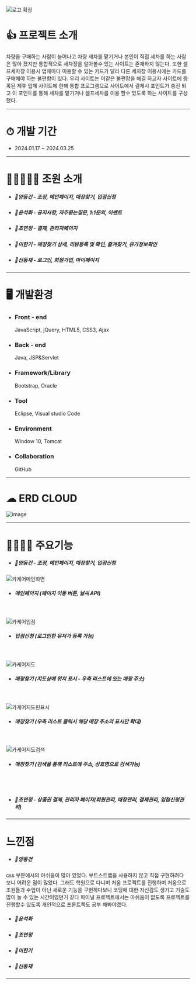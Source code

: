 ![로고 확정](https://github.com/toogot/carcarepay/assets/151509533/80a26857-99e0-4a7a-a904-2771742125fd)


# 👍 프로젝트 소개
 
차량을 구매하는 사람이 늘어나고 차량 세차를 맡기거나 본인이 직접 세차를 하는 사람은 많아 졌지만 통합적으로 세차장을 알아볼수 있는 사이트는 존재하지 않는다. 또한 셀프세차장 이용시 업체마다 이용할 수 있는 카드가 달라 다른 세차장 이용시에는 카드를 구매해야 하는 불편함이 있다. 우리 사이트는 이같은 불편함을 해결 하고자 사이트에 등록된 제휴 업체 사이트에 한해 통합 프로그램으로 사이트에서 결제시 포인트가 충전 되고 이 포인트를 통해 세차를 맡기거나 셀프세차를 이용 할수 있도록 하는 사이트를 구상 했다.
   
----------------------------
# ⏱ 개발 기간
 + 2024.01.17 ~ 2024.03.25
----------------------------
# 👨👩👧👦🧒 조원 소개
+ ##### 👨양동건 - 조장, 메인페이지, 매장찾기, 입점신청
+ ##### 👩윤석화 - 공지사항, 자주묻는질문, 1:1문의, 이벤트 
+ ##### 👧조연정 - 결제, 관리자페이지
+ ##### 👦이한기 - 매장찾기 상세, 리뷰등록 및 확인, 즐겨찾기, 유가정보확인
+ ##### 🧒신동재 - 로그인, 회원가입, 마이페이지
----------------------------
# 🖥 개발환경
 + ### Front - end
   JavaScript, jQuery, HTML5, CSS3, Ajax
 + ### Back - end
   Java, JSP&Servlet
 + ### Framework/Library
   Bootstrap, Oracle
 + ### Tool
   Eclipse, Visual studio Code
 + ### Environment
   Window 10, Tomcat
 + ### Collaboration
   GitHub
----------------------------

# ☁ ERD CLOUD
![image](https://github.com/toogot/carcarepay/assets/151509533/63e5d244-b517-4849-b7bc-46e339801862)

----------------------------


# 👨‍👩‍👧‍👦 주요기능
+ ##### 👨양동건 - 조장, 메인페이지, 매장찾기, 입점신청
![카케어메인화면](https://github.com/toogot/carcarepay/assets/151509533/baa16b43-0748-486f-9fe0-4a666877b775)
+ ##### 메인페이지 (페이지 이동 버튼, 날씨 API)
<br/><br/>
![카케어입점](https://github.com/toogot/carcarepay/assets/151509533/7123d878-c0b4-4fbb-8bb3-7043ecc16dd5)
+ ##### 입점신청 (로그인한 유저가 등록 가능)
<br/><br/>
![카케어지도](https://github.com/toogot/carcarepay/assets/151509533/6435186e-3a7e-482b-a42f-1b25824e34e9)
+ ##### 매장찾기 (지도상에 위치 표시 - 우측 리스트에 있는 매장 주소)
<br/><br/>
![카케어지도핀표시](https://github.com/toogot/carcarepay/assets/151509533/cd85a89a-1b5b-46e8-aee6-791a7a29520b)
+ ##### 매장찾기 (우측 리스트 클릭시 해당 매장 주소의 표시만 확대)
<br/><br/>
![카케어지도검색](https://github.com/toogot/carcarepay/assets/151509533/b7a5e580-0c30-451f-97ee-178eac481771)
+ ##### 매장찾기 (검색을 통해 리스트에 주소, 상호명으로 검색가능)
<br/><br/>
+ ##### 👧조연정 - 상품권 결제, 관리자 페이지(회원관리, 매장관리, 결제관리, 입점신청관리)
----------------------------

# 느낀점

+ ##### 👨양동건
css 부분에서의 아쉬움이 많아 있었다. 부트스트랩을 사용하지 않고 직접 구현하려다 보니 어려운 점이 많았다.
그래도 학원으로 다니며 처음 프로젝트를 진행하며 처음으로 조원들과 수업이 아닌 새로운 기능을 구현하다보니 코딩에 대한 자신감도 생기고
기술도 많이 늘 수 있는 시간이였던거 같다 파이널 프로젝트에서는 아쉬움이 없도록 프로젝트를 진행할수 있도록 개인적으로 프론트쪽도 공부 해봐야겠다.


+ ##### 👩윤석화 



+ ##### 👧조연정 



+ ##### 👦이한기



+ ##### 🧒신동재



----------------------------





